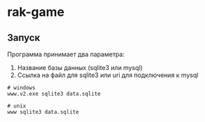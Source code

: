 # rak-game

## Запуск

Программа принимает два параметра: 

1. Название базы данных (sqlite3 или mysql)
2. Ссылка на файл для sqlite3 или uri для подключения к mysql

```
# windows
www.v2.exe sqlite3 data.sqlite
```

```
# unix
www sqlite3 data.sqlite
```
